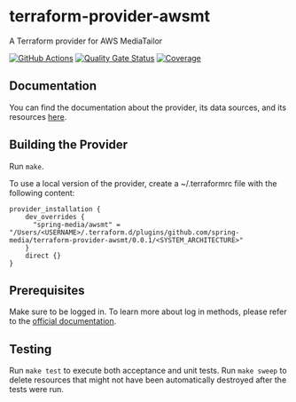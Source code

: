 # terraform-provider-awsmt
A Terraform provider for AWS MediaTailor


[![GitHub Actions](https://github.com/spring-media/ott-tfprovider-awsmt/workflows/CI/badge.svg?branch=main)](https://github.com/spring-media/ott-tfprovider-awsmt/actions?workflow=CI)
[![Quality Gate Status](https://sonarcloud.io/api/project_badges/measure?project=spring-media_ott-tfprovider-awsmt&metric=alert_status&token=06d658832169745b96bb3266679443282e48ace4)](https://sonarcloud.io/summary/new_code?id=spring-media_ott-tfprovider-awsmt)
[![Coverage](https://sonarcloud.io/api/project_badges/measure?project=spring-media_ott-tfprovider-awsmt&metric=coverage&token=06d658832169745b96bb3266679443282e48ace4)](https://sonarcloud.io/summary/new_code?id=spring-media_ott-tfprovider-awsmt)

## Documentation

You can find the documentation about the provider, its data sources, and its resources [here](https://registry.terraform.io/providers/spring-media/awsmt/latest/docs).

## Building the Provider

Run `make`.

To use a local version of the provider, create a ~/.terraformrc file with the following content:
```
provider_installation {
    dev_overrides {
      "spring-media/awsmt" = "/Users/<USERNAME>/.terraform.d/plugins/github.com/spring-media/terraform-provider-awsmt/0.0.1/<SYSTEM_ARCHITECTURE>"
    }
    direct {}
}
```

## Prerequisites

Make sure to be logged in. To learn more about log in methods, please refer to the [official documentation](https://registry.terraform.io/providers/spring-media/awsmt/latest/docs).

## Testing

Run `make test` to execute both acceptance and unit tests. Run `make sweep` to delete resources that might not have been automatically destroyed after the tests were run.
